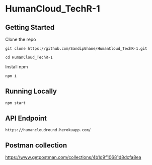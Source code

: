 # HumanCloud_TechR-1

## Getting Started

Clone the repo

```git clone https://github.com/SandipGhane/HumanCloud_TechR-1.git```

```cd HumanCloud_TechR-1```

Install npm 

```npm i```

## Running Locally

```npm start```

## API Endpoint 

```https://humancloudround.herokuapp.com/```

## Postman collection

https://www.getpostman.com/collections/4b1d9f10681d8dcfa8ea



